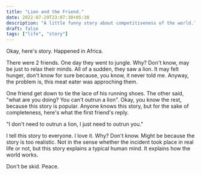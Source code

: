 ```yaml
---
title: "Lion and the Friend."
date: 2022-07-29T23:07:30+05:30
description: "A little funny story about competitiveness of the world."
draft: false
tags: ["life", "story"]
---
```


Okay, here's story. Happened in Africa.

There were 2 friends. One day they went to jungle. Why? Don't know, may be just
to relax their minds. All of a sudden, they saw a lion. It may felt hunger,
don't know for sure because, you know, it never told me. Anyway, the problem
is, this meat eater was approching them. 

One friend get down to tie the lace of his running shoes. The other said, "what
are you doing? You can't outrun a lion". Okay, you know the rest, because this
story is popular. Anyone knows this story, but for the sake of completeness,
here's what the first friend's reply.

"I don't need to outrun a lion, I just need to outrun you."

I tell this story to everyone. I love it. Why? Don't know. Might be because the
story is too realistic.  Not in the sense whether the incident took place in
real life or not, but this story explains a typical human mind. It explains how
the world works.

Don't be skid. Peace.